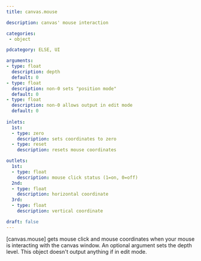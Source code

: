 ```yaml
---
title: canvas.mouse

description: canvas' mouse interaction

categories:
 - object

pdcategory: ELSE, UI

arguments:
- type: float
  description: depth
  default: 0
- type: float
  description: non-0 sets "position mode"
  default: 0
- type: float
  description: non-0 allows output in edit mode
  default: 0
    
inlets:
  1st:
  - type: zero
    description: sets coordinates to zero
  - type: reset
    description: resets mouse coordinates

outlets:
  1st:
  - type: float
    description: mouse click status (1=on, 0=off)
  2nd:
  - type: float
    description: horizontal coordinate
  3rd:
  - type: float 
    description: vertical coordinate

draft: false
---
```


[canvas.mouse] gets mouse click and mouse coordinates when your mouse is interacting with the canvas window. An optional argument sets the depth level. This object doesn't output anything if in edit mode.
